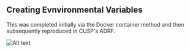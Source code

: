 ## Creating Evnvironmental Variables

This was completed initially via the Docker container method and then subsequently reproduced in CUSP's ADRF.

![Alt text](PUI2018_yg833/HW1_yg833/yg833_mkdir.JPG)
